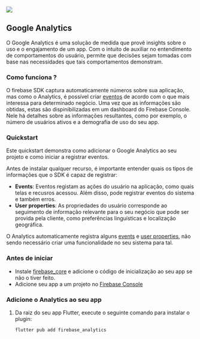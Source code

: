 <div align="center">
  <img src="">
</div>
<br>

<img src="https://img.shields.io/badge/Firebase-F6C915?style=for-the-badge&logo=firebase&logoColor=black"/>

<h2>Google Analytics</h2>

O Google Analytics é uma solução de medida que provê insights sobre o uso e o engajamento de um app. Com o intuito de auxiliar no entendimento de comportamentos do usuário, permite que decisões sejam tomadas com base nas necessidades que tais comportamentos demonstram.

<h3>Como funciona ?</h3>

O firebase SDK captura automaticamente números sobre sua aplicação, mas como o Analytics, é possível criar [eventos](https://support.google.com/firebase/answer/9234069?visit_id=638212277264765325-3351094573&rd=1) de acordo com o que mais interessa para determinado negócio. Uma vez que as informações são obtidas, estas são dispinibilizadas em um dashboard do Firebase Console. Nele há detalhes sobre as informações resultantes, como por exemplo, o número de usuários ativos e a demografia de uso do seu app.

<h3>Quickstart</h3>

Este quickstart demonstra como adicionar o Google Analytics ao seu projeto e como iniciar a registrar eventos.

Antes de instalar qualquer recurso, é importante entender quais os tipos de informações que o SDK é capaz de registrar:

- <b>Events</b>: Eventos registam as ações do usuário na aplicação, como quais telas e recusros acessou. Além disso, pode registrar eventos do sistema e também erros.
- <b>User properties</b>: As propriedades do usuário corresponde ao seguimento de informação relevante para o seu negócio que pode ser provida pela cliente, como preferências linguísticas e localização geográfica.

O Analytics automaticamente registra alguns [events](https://support.google.com/firebase/answer/9234069?visit_id=638212277264765325-3351094573&rd=1) e [user properties](https://support.google.com/firebase/answer/6317486), não sendo necessário criar uma funcionalidade no seu sistema para tal.

<h3>Antes de iniciar</h3>

- Instale [firebase_core](https://firebase.google.com/docs/flutter/setup) e adicione o código de inicialização ao seu app se não o tiver feito.
- Adicione seu app a um projeto no [Firebase Console](https://console.firebase.google.com/?_gl=1*1etj5gf*_ga*MTUwMzYzMzQ2OS4xNjU2OTYwMDM2*_ga_CW55HF8NVT*MTY4NTYyNzAzOS4xMy4xLjE2ODU2MzA4ODYuMC4wLjA.)

<h3>Adicione o Analytics ao seu app</h3>

1.  Da raiz do seu app Flutter, execute o seguinte comando para instalar o plugin:

        flutter pub add firebase_analytics
